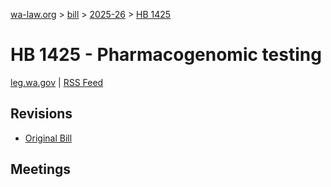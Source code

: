 [wa-law.org](/) > [bill](/bill/) > [2025-26](/bill/2025-26/) > [HB 1425](/bill/2025-26/hb/1425/)

# HB 1425 - Pharmacogenomic testing
[leg.wa.gov](https://app.leg.wa.gov/billsummary?BillNumber=1425&Year=2025&Initiative=false) | [RSS Feed](./rss.xml)

## Revisions
* [Original Bill](1/)

## Meetings